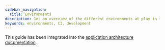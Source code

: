 ```yaml
---
sidebar_navigation:
  title: Environments
description: Get an overview of the different environments at play in the development phases of OpenProject
keywords: environments, CI, development
---
```




This guide has been integrated into the [application architecture documentation](../application-architecture/).
